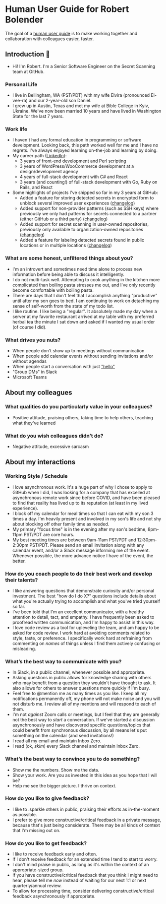 # Human User Guide for Robert Bolender
The goal of a [human user guide](https://github.com/matthewmccullough/human-interaction-templates/blob/master/human-user-guide.md) is to make working together and collaboration with colleagues easier, faster.

## Introduction 👋

- Hi! I'm Robert. I'm a Senior Software Engineer on the Secret Scanning team at GitHub.

### Personal Life
- I live in Bellingham, WA (PST/PDT) with my wife Elvira (pronounced El-vee-ra) and our 2-year-old son Daniel.
- I grew up in Austin, Texas and met my wife at Bible College in Kyiv, Ukraine. We've now been married 10 years and have lived in Washington State for the last 7 years.

### Work life
- I haven't had any formal education in programming or software development. Looking back, this path worked well for me and I have no regrets. I've always enjoyed learning on-the-job and learning by doing.
- My career path ([LinkedIn](https://www.linkedin.com/in/robert-bolender/)):
  - 3 years of front-end development and Perl scripting
  - 3 years of WordPress/WooCommerce development at a design/development agency
  - 4 years of full-stack development with C# and React
  - 3 years (and counting!) of full-stack development with Go, Ruby on Rails, and React
- Some highlights of projects I've shipped so far in my 3 years at GitHub:
  - Added a feature for storing detected secrets in encrypted form to unblock several improved user experiences ([changelog](https://github.blog/changelog/2022-10-24-secret-scanning/))
  - Added support for non-provider patterns (such as SSH keys) where previously we only had patterns for secrets connected to a partner (either GitHub or a third party) ([changelog](https://github.blog/changelog/2023-11-06-secret-scanning-expands-detection-to-include-non-provider-patterns-beta))
  - Added support for secret scanning in user-owned repositories, previously only available to organization-owned repositories ([changelog](https://github.blog/changelog/2024-02-23-secret-scanning-supports-user-namespace-repositories-for-enterprise-managed-users))
  - Added a feature for labeling detected secrets found in public locations or in multiple locations ([changelog](https://github.blog/changelog/2024-10-22-secret-scanning-improvements-for-alerts-with-known-public-leaks-and-enterprise-duplicates))

### What are some honest, unfiltered things about you?
* I'm an introvert and sometimes need time alone to process new information before being able to discuss it intelligently.
* I do not multi-task well. Attempting to cook anything in the kitchen more complicated than boiling pasta stresses me out, and I've only recently become comfortable with boiling pasta.
* There are days that I don't feel that I accomplish anything "productive" until after my son goes to bed. I am continuing to work on detaching my sense of self-worth from the state of my todo list.
* I like routine. I like being a "regular". It absolutely made my day when a server at my favorite restaurant arrived at my table with my preferred herbal tea the minute I sat down and asked if I wanted my usual order (of course I did).
	
### What drives you nuts?
* When people don't show up to meetings without communication
* When people add calendar events without sending invitations and/or without agendas
* When people start a conversation with just ["hello"](https://nohello.net/en/)
* "Group DMs" in Slack
* Microsoft Teams

## About my colleagues

### What qualities do you particularly value in your colleagues?
* Positive attitude, praising others, taking time to help others, teaching what they've learned

### What do you wish colleagues didn’t do?
* Negative attitude, excessive sarcasm

## About my interactions

### Working Style / Schedule
* I love asynchronous work. It's a huge part of why I chose to apply to GitHub when I did, I was looking for a company that has excelled at asynchronous remote work since before COVID, and have been pleased to find that reality has lived up to its reputation (at least in my lived experience).
* I block off my calendar for meal times so that I can eat with my son 3 times a day. I'm heavily present and involved in my son's life and not shy about blocking off other family time as needed.
* My primary "focus time" is in the evening after my son's bedtime, 8pm-11pm PST/PDT are core hours.
* My best meeting times are between 9am-11am PST/PDT and 12:30pm-2:30pm PST/PDT. Please send an email invitation along with any calendar event, and/or a Slack message informing me of the event. Whenever possible, the more advance notice I have of the event, the better.

### How do you coach people to do their best work and develop their talents?
* I like answering questions that demonstrate curiosity and/or personal investment. The best "how do I do X?" questions include details about what you're actually trying to accomplish and what you've tried yourself so far.
* I've been told that I'm an excellent communicator, with a healthy attention to detail, tact, and empathy. I have frequently been asked to proofread written communication, and I'm happy to assist in this way.
* I love code review as a tool for upleveling the team, and am happy to be asked for code review. I work hard at avoiding comments related to style, taste, or preference. I specifically work hard at refraining from commenting on _names_ of things unless I find them actively confusing or misleading.
	
### What’s the best way to communicate with you?
* In Slack, in a public channel, whenever possible and appropriate.
* Asking questions in public allows for knowledge sharing with others who may benefit from a question they wouldn't have thought to ask. It also allows for others to answer questions more quickly if I'm busy.
* Feel free to @mention me as many times as you like. I keep all my notifications permanently off, my phone will not make noise and you will not disturb me. I review all of my mentions and will respond to each of them.
* I'm not _against_ Zoom calls or meetings, but I feel that they are generally not the best way to _start_ a conversation. If we've started a discussion asynchronously and have discovered specific questions/topics that could benefit from synchronous discussion, by all means let's put something on the calendar (and send invitations!)
* I read all my email and maintain Inbox Zero.
* I read (ok, _skim_) every Slack channel and maintain Inbox Zero.
	
### What’s the best way to convince you to do something?
* Show me the numbers. Show me the data.
* Show your work. Are you as invested in this idea as you hope that I will be?
* Help me see the bigger picture. I thrive on context.
	 
### How do you like to give feedback?
* I like to .sparkle others in public, praising their efforts as in-the-moment as possible.
* I prefer to give more constructive/critical feedback in a private message, because that's just being considerate. There may be all kinds of context that I'm missing out on.

### How do you like to get feedback?
* I like to receive feedback early and often.
* If I don't receive feedback for an extended time I tend to start to worry.
* I don't mind praise in public, as long as it's within the context of an appropriate-sized group.
* If you have constructive/critical feedback that you think I might need to hear, please tell me _now_ instead of waiting for our next 1:1 or next quarterly/annual review.
* To allow for processing time, consider delivering constructive/critical feedback asynchronously if appropriate.
